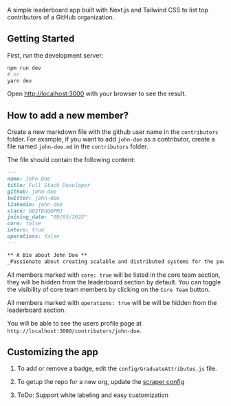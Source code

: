 A simple leaderboard app built with Next.js and Tailwind CSS to list top contributors of a GitHub organization.

## Getting Started

First, run the development server:

```bash
npm run dev
# or
yarn dev
```

Open [http://localhost:3000](http://localhost:3000) with your browser to see the result.

## How to add a new member?

Create a new markdown file with the github user name in the `contributors` folder. For example, if you want to add `john-doe` as a contributor, create a file named `john-doe.md` in the `contributors` folder.

The file should contain the following content:

```md
---
name: John Doe
title: Full Stack Developer
github: john-doe
twitter: john-doe
linkedin: john-doe
slack: U02TDGQQPMJ
joining_date: "09/05/2022"
core: false
intern: true
operations: false
---

** A Bio about John Doe **
_Passionate about creating scalable and distributed systems for the power grid and interested in contributing to open source digital public goods._ (supports markdown)
```

All members marked with `core: true` will be listed in the core team section, they will be hidden from the leaderboard section by default. You can toggle the visibility of core team members by clicking on the `Core Team` button.

All members marked with `operations: true` will be will be hidden from the leaderboard section.

You will be able to see the users profile page at `http://localhost:3000/contributors/john-doe`.

## Customizing the app

1. To add or remove a badge, edit the `config/GraduateAttributes.js` file.

2. To getup the repo for a new org, update the [scraper config](https://github.com/coronasafe/leaderboard/blob/d42c7b7ba608c4911d932e92679ab1914371c8a0/.github/workflows/main.yml#L32)

3. ToDo: Support white labeling and easy customization
